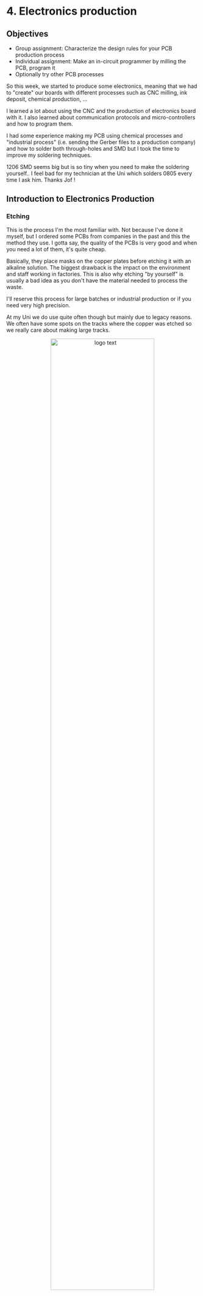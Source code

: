 # 4. Electronics production

## Objectives

<div class="objectivePanel">
  <ul>
    <li> Group assignment: Characterize the design rules for your PCB production process </li>
    <li> Individual assignment: Make an in-circuit programmer by milling the PCB, program it</li>
    <li> Optionally try other PCB processes</li>
  </ul>
</div>

<div class="dottedLine"></div>

So this week, we started to produce some electronics, meaning that we had to "create" our boards with different processes such as CNC milling, ink deposit, chemical production, ...

I learned a lot about using the CNC and the production of electronics board with it. I also learned about communication protocols and micro-controllers and how to program them.

I had some experience making my PCB using chemical processes and "industrial process" (i.e. sending the Gerber files to a production company) and how to solder both through-holes and SMD but I took the time to improve my soldering techniques.

1206 SMD seems big but is so tiny when you need to make the soldering yourself.. I feel bad for my technician at the Uni which solders 0805 every time I ask him. Thanks Jof !

## Introduction to Electronics Production

### Etching

This is the process I'm the most familiar with. Not because I've done it myself, but I ordered some PCBs from companies in the past and this the method they use. I gotta say, the quality of the PCBs is very good and when you need a lot of them, it's quite cheap.

Basically, they place masks on the copper plates before etching it with an alkaline solution. The biggest drawback is the impact on the environment and staff working in factories. This is also why etching "by yourself" is usually a bad idea as you don't have the material needed to process the waste.

I'll reserve this process for large batches or industrial production or if you need very high precision.

At my Uni we do use quite often though but mainly due to legacy reasons. We often have some spots on the tracks where the copper was etched so we really care about making large tracks.

<figure> <center>
  <img src="./../../img/mod04/etching.jpg" alt="logo text" width="80%" />
  <figcaption> A board we made by etching </figcaption>
</figure>


### CNC milling
This technique consists of using a CNC to mill the copper plate. The biggest advantage is that it produces little waste and is extremely convenient for prototyping. You can have your board ready in a few hours or less directly from the Gerber to the machine without additional steps. Final good point: it can make the holes at the same time, in the same workflow !
It is however not extremely precise (highly dependent on the machine) though sufficient for most purposes and not very suitable for large quantities. It is also less practical for multi-layer boards.

The milling obviously rely on bits, and there are multiple types and sizes. At my lab we use 1/64" for tracks and 1mm for edge cutting and clearance.
There are also V-bits which are cheaper but the width of the cut varies with the depth which can be inconvenient.

### CNC design rules
We used this method primarily to make our board at my lab, so here are the steps required to make it work (for the [Bantam](https://www.bantamtools.com/) tool that we have):

1. Import your files. The files can be either "board" files (.brd and so on) as the Bantam software can convert these directly. Alternatively, you can directly load you Gerber files that contain all the information about your board and its layers.
2. Fix the copper plate. It has to be well-fixed and as flat as possible, especially if the board is large. We use double-sided tape.
2. Check the underlay of the machine. This layer is made to protect the bed of the machine and will get milled with the PCB and get scratched over time so it must be replaced from time to time.
3. Zero the bit. The machine knows the height of the bed (it usually milled it itself) but it doesn't know how far you inserted the bit. So it will measure the height of the bit relative to the bed. It does so by electrically connecting the bit and the bed and whenever the bit touches the bed, it closes the circuit and that serves as a trigger that the bit reached the bed (and it avoids breaking the very fragile bit). This must be done only once each time you change the bit.
4. PCB thickness. Usually, the height of the board is known, but you don't know the height of the double-sided tape underneath, so you must also measure the distance between the bit and the board. Same thing as before but this time the circuit is closed by connecting the board to the bed with a little metallic part. This must be done for each PCB as the board can be slightly bent or not perfectly level. This is called the "bitBreaker" utility in the software.
5. Load the correct bit and settings for each bit and layer and let the machine do the work. Change the bits when requested.


Note that we use FR1 boards which is quite ductile so we don't break our bits (industrial  "green" boards are FR4 which is epoxy glass and will dull the bits).

For our mills, we use a cut speed of 200mm/minute, a plunge speed of 200mm/min a jog speed of 300mm/min and a jog height of 2mm. The spindle speed is 30,000RPM.

The cut depth using the 1/64" flat end mill is 0.08mm with 2 passes for a total of 0.15mm.

Note that since the copper is directly in contact with the humid air, it tends to oxidize over time. A good practice is therefore to either cover the tracks with solder or to cover the board in an epoxy resin or any king of protection like tin.

<video width="640" height="480" autoplay loop>
  <source src="./../../img/mod04/cncVideo.mp4" type="video/mp4">
Your browser does not support the video tag.
</video>

We used the files available on the fabacademy's website to characterize the thinnest tracks we can make.

<figure> <center>
  <img src="./../../img/mod04/designRules1.jpg" alt="logo text" width="80%" />
  <figcaption></figcaption>
</figure>

And then I covered the tracks with tin by putting the board inside a solution of tin and sulfuric acid.

<figure> <center>
  <img src="./../../img/mod04/tin1.jpg" alt="logo text" width="80%" />
  <figcaption> Plunging the board in the solution</figcaption>
</figure>

<figure> <center>
  <img src="./../../img/mod04/tin2.jpg" alt="logo text" width="80%" />
  <figcaption> Recovering it </figcaption>
</figure>

<figure> <center>
  <img src="./../../img/mod04/tin3.jpg" alt="logo text" width="80%" />
  <figcaption> Rinsing it to remove the acid </figcaption>
</figure>

<figure> <center>
  <img src="./../../img/mod04/designRules2.jpg" alt="logo text" width="80%" />
  <figcaption>Final results ! The tracks are covered !</figcaption>
</figure>

## Printing process
At my lab we have received a [Voltera](https://www.voltera.io/) a few months ago. This a new process of making boards which involve depositing a conductive ink on a board before heating it. The machine is then able to drill the holes, apply solder paste and you just need to place the components before it heats the board and solders everything for you. The boards cost a lot more (about 5$ each) and it still requires a few hours per board.

Unfortunately, due to COVID, we didn't really use it and bad news, the conductive ink got bad in just those few months... Anyway, we tested it in the past and here is what it is capable of doing.
<figure> <center>
  <img src="./../../img/mod04/voltera1.jpg" alt="logo text" width="80%" />
  <figcaption>Voltera-printed board</figcaption>
</figure>

<figure> <center>
  <img src="./../../img/mod04/voltera2.jpg" alt="logo text" width="80%" />
  <figcaption> The components are soldered automatically !</figcaption>
</figure>

<figure> <center>
  <img src="./../../img/mod04/voltera3.jpg" alt="logo text" width="80%" />
  <figcaption> It comes with a very well-made software !</figcaption>
</figure>

This little video shows how the ink looks like after a few months and as you can see, it is not suitable for board printing anymore.
<video width="640" height="480" autoplay loop>
  <source src="./../../img/mod04/volteraVideo.mp4" type="video/mp4">
Your browser does not support the video tag.
</video>


## Vynil cutter
Last week I used the Vynil cutter to make a small PCB. I didn't make any more but I think it suits this week's assignments well so here is a pic!

<figure> <center>
  <img src="./../../img/mod03/onPlastic.jpg" alt="logo text" width="80%" />
  <figcaption> My PCB using the Vynil cutter</figcaption>
</figure>

## Others
Laser cutting (fibre laser), printing, sewing and electro-plating are other techniques that I didn't have time to investigate but exist !


## Introduction to microcontrollers
A µ-controller is an integrated circuit (IC) that is like a very small computer, able to perform specific tasks. They are programmed to perform these tasks over and over again, on loop (but can be programmed to respond to conditions of course).

A µ-controller contains multiple parts: a processing unit of course but also some memory. This memory is either volatile: DRAM (dynamic, inexpensive and space-efficient and SRAM (static, much faster but also more expensive) that will be erased when not powered or non-volatile like EEPROM or Flash memory.

The µ-controller does not work on its own but is rather embedded and works with other components so it needs inputs and outputs (I/O) for peripheral access.

Finally, a big requirement for the µ-C to function is the clock which is sometimes provided externally and allows the µ-C to perform timer conditions.

### µ-C Families
There are two main microcontroller families: the AVRs and the ARMs:
AVRs are manufactured by Atmel (now Microchip) and the most common examples are the ATTiny and ATmega chips which are cheap and effective. That is somewhat of an issue as if you produce something industrially that relies on an AVR controller and Atmel stops producing them...

ARMs are produced by multiple companies and are usually used for embedded systems as they provide more features and memory than their AVRs counterparts. They are however more difficult to solder (less DIP format and usually more pins), less available in general and are usually constrained to 3.3V (requires additional converter from 5V therefore).

They both use RISC (reduced instruction set computer) instructions, meaning they require a few clock cycles (usually one) to perform an instruction but these instructions are rather primitives, allowing more space for registers.

```asm
#RISC instructions
LOAD A, 2:3
LOAD B, 5:2
PROD A, B
STORE 2:3, A

#CISC instructions
MULT 2:3, 5:2
```

### µ-C programming
As said before, µ-C can perform specific tasks like switching an LED on or off or actuating some servo-motors. To specify these tasks, the µ-C needs to be programmed.

To be programmed, a µ-c must first be loaded with a bootloader, i.e. a small piece of code that can reprogram the rest of the memory based on what is sent to the µ-C and is interpreted by the bootloader. At reset, it's the bootloader that runs first and has a look at the programming port to either reprogram the rest of the memory or jump directly to the programmed main code.
Then, code can be sent to program the µ-C the way you want it.

#### AVR
AVRs are programmed using ISP (in-system programming), PDI (Program and Debug Interface) or UPDI (unified Program and Debug Interface). The latter is the one used on newer AVR devices and consists in a one-wire interface.

#### ARM
ARMs are programmed using either a JTAG (Joint test Action Group, the group who designed the standard) interface or a SWD (Serial Wire Debug) interface.

JTAG uses 5 pins: clock, mode select, data-in, data-out and reset. It can be reduced to only serial data and clock.

SWD is an implementation of JTAG for ARM processors and consists of simply two pins: data and clock (SDIO and SDCLK) along with VDD and GND obviously and an optional reset.


## First board: AVR programming board (using SAMD11)
The first board is a programmer (or rather a USB-UPDI converter) board for AVR device. I used my instructor [Quentin](http://fabacademy.org/2020/labs/ulb/students/quentin-bolsee/projects/samd11c_uart-updi/)'s board. It is very minimalist and does the work flawlessly.

So the idea here is to use an ARM board (SAMD11) to convert USB (serial emulation) data to UPDI so that we can use this to program AVR (Atmel, like ATTiny ou ATMega) µ-controllers.

The board is rather simple:
<figure> <center>
  <img src="./../../img/mod04/schematicAVRProgrammer.jpg" alt="logo text" width="80%" />
  <figcaption> Quentin's board</figcaption>
</figure>

It uses the USB 5V and a 5V-3.3V converter to power the ATSAMD11 and consists of a reduced-JTAG connection (Clock, data, VDD, GND) to first install the bootloader and will be able to convert Serial to UPDI or UART based on the jumper selection and can provide 5V or 3.3V to the AVR device. Some protection resistors limit the current.

The board has been manufactured using the CNC milling machine described before. I used a 1/64" flat mill for accurate traces and a 1mm flat mill for cutting the edges of the board and increase the clearance between the tracks.

<figure> <center>
  <img src="./../../img/mod04/boardMilled.jpg" alt="logo text" width="80%" />
  <figcaption> The board is milled</figcaption>
</figure>

It was then time to solder the components on it. Nothing too difficult as I'm used to soldering still 1206 SMD is tiny so it's always a bit challenging!

<figure> <center>
  <img src="./../../img/mod04/boardAVR.jpg" alt="logo text" width="80%" />
  <figcaption> The soldered board</figcaption>
</figure>

### The Bootloader
Time to install the bootloader on the SAMD11 !
Because the SAMD11 is powered (5V) from the USB, it has to be connected. At that time I noticed two things.
First, the **board is too thin to sit tight in an USB port**... So I added extra duct tape under it to make it bigger (real tinkering there !)
Second, I must have done a mistake in the CNC file because the **board edges were a bit too big**... Time to file the excess to make it fit the USB port !

<figure> <center>
  <img src="./../../img/mod04/filing.jpg" alt="logo text" width="80%" />
  <figcaption> Oops, I gotta file the excess</figcaption>
</figure>

Then I used my instructor's own programmer to program my board (after an initial struggle with another one, see below). Plugged his board's USB into my computer along my own board (for the 5V). finally, I connected the JTAG from his board to mine.
The SAMD11 is filled with a bootloader ([sam_ba_Generic_D11C14A_SAMD11C14A.bin](https://github.com/mattairtech/ArduinoCore-samd/blob/master/bootloaders/zero/binaries/sam_ba_Generic_D11C14A_SAMD11C14A.bin)) and I downloaded [edbg](https://github.com/ataradov/edbg), a CMSIS-DAP programmer that is used with the command line.
Linux is cool for that... You can easily check if your USB port is working and what is connected to it. Moreover, edbg is easier to use once compiled on a Linux machine. Anyway, I succeeded with Windows eventually but that was a bit harder.

First, I connected the programmer and I could find it with edbg. Then I wanted to try and erase the memory of my chip using the -e flag. That's when I realized I had to find the exact name for my SAM target (which is samd11).

<figure> <center>
  <img src="./../../img/mod04/attachedDebug.jpg" alt="logo text" width="80%" />
  <figcaption> Good, the debugger is found</figcaption>
</figure>

Unfortunately, I initially couldn't make it work. It is probably the programmer that I first used and the fact that my USB ports did not always respond immediately.

<figure> <center>
  <img src="./../../img/mod04/noresponse.jpg" alt="logo text" width="80%" />
  <figcaption> Nope, can't program</figcaption>
</figure>

I then changed it for my instructor's programmer and it went through successfully.
`edbg-b95-WINDOWS-47c6ba4.exe -ebpv -t samd11 -f sam_ba_Generic_D11C14A_SAMD11C14A.bin`

<figure> <center>
  <img src="./../../img/mod04/programmed.jpg" alt="logo text" width="80%" />
  <figcaption> Victory !</figcaption>
</figure>

### USB-UPDI converter
Once done, we can use the Arduino IDE and some libraries to program the SAMD11 using the USB port since a bootloader is now present.

I installed the Arduino core for SAMD board into Arduino. First, I tried to install those that are natively available in the board manager (SAMD Core) but I couldn't compile my test code.

I then looked up online only to find a fork of this core for the exact bootloader that I loaded;
[Arduino Core](https://github.com/mattairtech/ArduinoCore-samd).

The procedure to install it on Arduino is as follows:
First, add the JSON index of the core into the board manager (preferences menu)

<figure> <center>
  <img src="./../../img/mod04/arduinoPreferences.jpg" alt="logo text" width="80%" />
  <figcaption></figcaption>
</figure>

Then open the board manager and look for the mattairTech SAM D Core.

<figure> <center>
  <img src="./../../img/mod04/boardManager.jpg" alt="logo text" width="80%" />
  <figcaption></figcaption>
</figure>

Once installed, select the correct COM port on which the board is connected and make sure to choose the correct board (Generic D11C14A):


<figure> <center>
  <img src="./../../img/mod04/boardChoice.jpg" alt="logo text" width="80%" />
  <figcaption></figcaption>
</figure>

Finally, make sure to change the Serial config:

<figure> <center>
  <img src="./../../img/mod04/serialConfig.jpg" alt="logo text" width="80%" />
  <figcaption></figcaption>
</figure>

We can now start to program our board with the code we want.
In this particular case, because we want to convert Serial to UPDI, we simply ask the chip to convert USB data (if data is awaiting on the serial/USB bus) to UPDI (then write it on the UPDI port) or the inverse (if data is received on the UPDI end, then write the data on the Serial port).

```c++
void setup() {
   SerialUSB.begin(0);
   Serial2.begin(115200, SERIAL_8E2);
}

void loop() {
   if (SerialUSB.available()) {
      Serial2.write((char) SerialUSB.read());
   }
   if (Serial2.available()) {
      SerialUSB.write((char) Serial2.read());
   }
}
```

<figure> <center>
  <img src="./../../img/mod04/programmingComplete.jpg" alt="logo text" width="80%" />
  <figcaption> Programming complete ! Yeah !</figcaption>
</figure>

Our programmer is ready to... Program !


I then tried to install [Quentin](http://fabacademy.org/2020/labs/ulb/students/quentin-bolsee/)'s new version of the [code](https://github.com/qbolsee/SAMD11C_serial/tree/main/SAMD11C_serial). It is basically the same as above but dynamically detect the baud rate.

I could connect Jason's board and mine together through UART protocol (RX and TX opposed on each board) and we could communicate through our own serial monitors in Arduino IDE !

<figure> <center>
  <img src="./../../img/mod04/UART1.jpg" alt="logo text" width="80%" />
  <figcaption> Our boards connected</figcaption>
</figure>

<figure> <center>
  <img src="./../../img/mod04/UART2.png" alt="logo text" width="80%" />
  <figcaption> I received Jason's message ! (mine is not printed but sent to his board)</figcaption>
</figure>

## Second board: ARM programmer
The second board must act as an ARM programmer. Note that we should have done the reverse (this board first) so that we can use our own board to program the AVR programmer.

For the second board, no Gerber files were provided so I had to use mods to create the Gcode from the image (png) file. This is possible because png is lossless and the dpi (dot per inch) is known. Neil's files are at 10000dpi.

I chose the CMSIS-DAP.4.D11C board as it has an LED but is otherwise quite minimalist:
<figure> <center>
  <img src="./../../img/mod04/hello.CMSIS-DAP.4.D11C.png" alt="logo text" width="80%" />
  <figcaption> </figcaption>
</figure>

<figure> <center>
  <img src="./../../img/mod04/hello.CMSIS-DAP.4.D11C.traces.png" alt="logo text" width="80%" />
  <figcaption> The traces </figcaption>
</figure>

<figure> <center>
  <img src="./../../img/mod04/hello.CMSIS-DAP.4.D11C.interior.png" alt="logo text" width="80%" />
  <figcaption> The outline </figcaption>
</figure>

I used mods (right-click - open server program - 2D PCB png) to create the GCode.

First, I load my traces png, set the tool diameter, the cut depth and the offset number (the number of semi-overlapping pass to increase the clearance).

<figure> <center>
  <img src="./../../img/mod04/mods1.png" alt="logo text" width="80%" />
  <figcaption> Tool parameters </figcaption>
</figure>

Then I change the milling parameters:
<figure> <center>
  <img src="./../../img/mod04/mods2.png" alt="logo text" width="80%" />
  <figcaption> </figcaption>
</figure>

When clicking on "calculating" I can save the .nc (gcode) output file.

Note however that Bantam tools does not handle G54 coordinates system ! It must therefore be removed from the output file !
Else, I could also modify the script in mods and save the whole program to later locally load it if I need it again.

For the outline, the process is the same but the tool parameters are obviously different.

<figure> <center>
  <img src="./../../img/mod04/mods3.png" alt="logo text" width="80%" />
  <figcaption> Tool parameters for the 1mm end flat mill</figcaption>
</figure>

An alternative to mods would be [Flatcam](http://flatcam.org/) but I didn't have the opportunity to test it.

<figure> <center>
  <img src="./../../img/mod04/board2Mill.jpg" alt="logo text" width="80%" />
  <figcaption> Job is sent to the CNC </figcaption>
</figure>

Unfortunately, I had some issues as the bits I used were a bit dull as it can be seen on the traces :

<figure> <center>
  <img src="./../../img/mod04/dull.jpg" alt="logo text" width="80%" />
  <figcaption> The one on the right is not perfect and the one done after (on the left) is even worse </figcaption>
</figure>

That lead to difficult soldering.

Also, I had trouble installing the bootloader ([free_dap_d11c_mini](http://academy.cba.mit.edu/classes/embedded_programming/SWD/free_dap_d11c_mini.bin)). This is probably because I only had an [Atmel ICE](https://www.microchip.com/DevelopmentTools/ProductDetails/ATATMEL-ICE) available and I had trouble finding the right pins and how to make it work. In the end I think it didn't work because I didn't connect the VCC to my board voltage as I thought it was to power it but I supply it with the USB so I though it was not necessary.

## To go further
I would like to use the CNC milling to make USB keys and an AVR controller to be able to... do things. I don't know what yet but I'm sure I'll find more ideas. I could use a 3D-printer to make a small case for it, maybe some epoxy resin to protect the circuit...

It would be nice to test laser cutting (fibre laser), printing, sewing and electro-plating to make PCBs in the future !

## My files
:material-download-box: [My Design files](https://gitlab.fabcloud.org/academany/fabacademy/2021/labs/ulb/students/maxime-verstraeten/-/raw/master/docs/files/mod04.zip)
